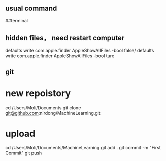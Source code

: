 ## usual command


##terminal
## hidden files， need restart computer
defaults write com.apple.finder AppleShowAllFiles -bool false/
defaults write com.apple.finder AppleShowAllFiles -bool ture





## git
# new repoistory
cd /Users/Moli/Documents
git clone git@github.com:nirdong/MachineLearning.git

# upload 
cd /Users/Moli/Documents/MachineLearning
git add .
git commit -m "First Commit"
git push


